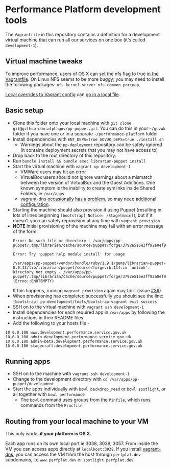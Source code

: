 # Performance Platform development tools

The `Vagrantfile` in this repository contains a definition for a development virtual
machine that can run all our services on one box (it's called `development-1`).

## Virtual machine tweaks

To improve performance, users of OS X can set the nfs flag to true [in the Vagrantfile](https://github.com/alphagov/pp-development/blob/master/Vagrantfile#L124). On Linux NFS seems to be more buggy; you may need to install the following packages: ``nfs-kernel-server nfs-common portmap``.

[Local overrides to Vagrant config](https://github.com/alphagov/pp-development/commit/ad3226b6185840f3395fde0c5e175332bf4aab6f) can [go in a local file](https://github.com/alphagov/gds-boxen/blob/120075b037a1e2b4826baa6bb1e12c8709aefa4d/modules/people/files/jabley/pp-development-1-Vagrantfile.localconfig).

## Basic setup

- Clone this folder onto your local machine with `git clone git@github.com:alphagov/pp-puppet.git`. You can do this in your `~/govuk` folder if you have one or in a separate `~/performance-platform` folder
- Install dependencies with `ENT_DEPS=true GOVUK_DEPS=true ./install.sh`
  - Warnings about the ``pp-deployment`` repository can be safely ignored (it contains deployment secrets that you may not have access to)
- Drop back to the root directory of this repository.
- Run `bundle install && bundle exec librarian-puppet install`
- Start the virtual machine with `vagrant up development-1`
  - VMWare users may [hit an error](http://superuser.com/questions/511679/getting-an-error-trying-to-set-up-shared-folders-on-an-ubuntu-instance-of-vmware)
  - VirtualBox users should not ignore warnings about a mismatch between
    the version of VirtualBox and the Guest Additions. One known symptom is the
    inability to create symlinks inside Shared Folders, ie ``/var/apps``
  - [vagrant-dns occasionally has a problem](https://github.com/BerlinVagrant/vagrant-dns/issues/27#issuecomment-31514786), so may need [additional configuration](https://github.com/alphagov/gds-boxen/commit/a78bc9861f9fc303497d81d26ab652be41e646f5).
- Starting the machine should also provision it using Puppet (resulting in lots of lines beginning `[bootstrap] Notice: /Stage[main]`), but if it doesn't you can safely reprovision at any time with `vagrant provision`
- **NOTE**
  Initial provisioning of the machine may fail with an error message of the form:
  ```
  Error: No such file or directory - /var/apps/pp-puppet/.tmp/librarian/cache/source/puppet/forge/3792e516e3ff92a0ef9f5e827f8e76eb/smarchive/archive/version/7663d0c47292d3c50eb71d008ed8a340/archive/spec/fixtures/modules/archive/files

  Error: Try 'puppet help module install' for usage

  /var/apps/pp-puppet/vendor/bundle/ruby/1.9.1/gems/librarian-puppet-0.9.13/lib/librarian/puppet/source/forge.rb:114:in `unlink': Directory not empty - /var/apps/pp-puppet/.tmp/librarian/cache/source/puppet/forge/3792e516e3ff92a0ef9f5e827f8e76eb/smarchive/archive/version/7663d0c47292d3c50eb71d008ed8a340 (Errno::ENOTEMPTY)
  ```
  If this happens, running `vagrant provision` again may fix it (issue [#36](https://github.com/alphagov/pp-development/issues/36)).
- When provisioning has completed successfully you should see the line:
  `[bootstrap] pp-development/tools/bootstrap-vagrant exit success`
- SSH on to the virtual machine with `vagrant ssh development-1`
- Install dependencies for each required app in `/var/apps` by following the
  instructions in their README files
- Add the following to your hosts file -

```
10.0.0.100 www.development.performance.service.gov.uk
10.0.0.100 admin.development.performance.service.gov.uk
10.0.0.100 admin-beta.development.performance.service.gov.uk
10.0.0.100 stagecraft.development.performance.service.gov.uk
```

## Running apps

- SSH on to the machine with `vagrant ssh development-1`
- Change to the development directory with `cd /var/apps/pp-puppet/development`
- Start the apps individually with `bowl backdrop_read` or `bowl spotlight`, or all together with
  `bowl performance`
  - The `bowl` command uses groups from the `Pinfile`, which runs commands from the `Procfile`

## Routing from your local machine to your VM

This only works **if your platform is OS X**.

Each app runs on its own local port ie 3038, 3039, 3057. From inside the VM you can access apps directly at `localhost:3038`. If you install [vagrant-dns](https://github.com/BerlinVagrant/vagrant-dns/), you can access the VM from the host through `perfplat.dev` subdomains, i.e `www.perfplat.dev` or `spotlight.perfplat.dev`.
